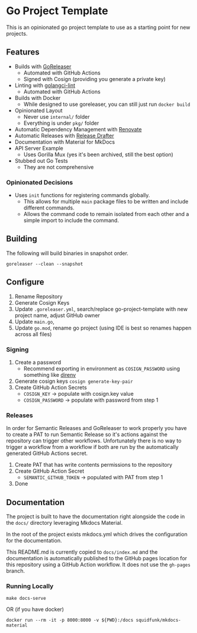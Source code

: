 # Go Project Template

This is an opinionated go project template to use as a starting point for new projects.

## Features

- Builds with [GoReleaser](https://goreleaser.com)
  - Automated with GitHub Actions
  - Signed with Cosign (providing you generate a private key)
- Linting with [golangci-lint](https://golangci-lint.run/)
  - Automated with GitHub Actions
- Builds with Docker
  - While designed to use goreleaser, you can still just run `docker build`
- Opinionated Layout
  - Never use `internal/` folder
  - Everything is under `pkg/` folder
- Automatic Dependency Management with [Renovate](https://github.com/renovatebot/renovate)
- Automatic Releases with [Release Drafter](https://github.com/release-drafter/release-drafter)
- Documentation with Material for MkDocs
- API Server Example
  - Uses Gorilla Mux (yes it's been archived, still the best option)
- Stubbed out Go Tests
  - They are not comprehensive

### Opinionated Decisions

- Uses `init` functions for registering commands globally.
  - This allows for multiple `main` package files to be written and include different commands.
  - Allows the command code to remain isolated from each other and a simple import to include the command.

## Building

The following will build binaries in snapshot order.

```console
goreleaser --clean --snapshot
```

## Configure

1. Rename Repository
2. Generate Cosign Keys
3. Update `.goreleaser.yml`, search/replace go-project-template with new project name, adjust GitHub owner
4. Update `main.go`,
5. Update `go.mod`, rename go project (using IDE is best so renames happen across all files)

### Signing

1. Create a password
   - Recommend exporting in environment as `COSIGN_PASSWORD` using something like [direnv](http://direnv.net)
2. Generate cosign keys `cosign generate-key-pair`
3. Create GitHub Action Secrets
   - `COSIGN_KEY` -> populate with cosign.key value
   - `COSIGN_PASSWORD` -> populate with password from step 1

### Releases

In order for Semantic Releases and GoReleaser to work properly you have to create a PAT to run Semantic Release
so it's actions against the repository can trigger other workflows. Unfortunately there is no way to trigger
a workflow from a workflow if both are run by the automatically generated GitHub Actions secret.

1. Create PAT that has write contents permissions to the repository
2. Create GitHub Action Secret
   - `SEMANTIC_GITHUB_TOKEN` -> populated with PAT from step 1
3. Done

## Documentation

The project is built to have the documentation right alongside the code in the `docs/` directory leveraging Mkdocs Material.

In the root of the project exists mkdocs.yml which drives the configuration for the documentation.

This README.md is currently copied to `docs/index.md` and the documentation is automatically published to the GitHub
pages location for this repository using a GitHub Action workflow. It does not use the `gh-pages` branch.

### Running Locally

```console
make docs-serve
```

OR (if you have docker)

```console
docker run --rm -it -p 8000:8000 -v ${PWD}:/docs squidfunk/mkdocs-material
```
